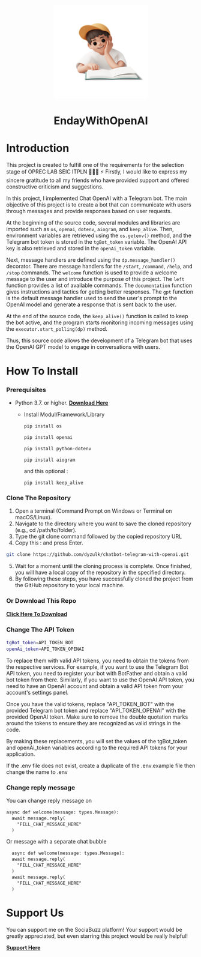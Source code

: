 <p align="center">
  <a  href="https:t.me/EndayWithGPTBot"><img alt="Avatar Bot Image" src="https://raw.githubusercontent.com/dyzulk/dyzulk/main/favicon.png" width="250px" /> </a>
  <h1 align="center">EndayWithOpenAI</h1>
</p>

# Introduction

This project is created to fulfill one of the requirements for the selection stage of OPREC LAB SEIC ITPLN 👨🏻‍💻 ⚡
Firstly, I would like to express my sincere gratitude to all my friends who have provided support and offered constructive criticism and suggestions.

In this project, I implemented Chat OpenAI with a Telegram bot. The main objective of this project is to create a bot that can communicate with users through messages and provide responses based on user requests.

At the beginning of the source code, several modules and libraries are imported such as ```os```, ```openai```, ```dotenv```, ```aiogram```, and ```keep_alive```. Then, environment variables are retrieved using the ```os.getenv()``` method, and the Telegram bot token is stored in the ```tgBot_token``` variable. The OpenAI API key is also retrieved and stored in the ```openAi_token``` variable.

Next, message handlers are defined using the ```dp.message_handler()``` decorator. There are message handlers for the ```/start```, ```/command```, ```/help```, and ```/stop``` commands. The ```welcome``` function is used to provide a welcome message to the user and introduce the purpose of this project. The ```left``` function provides a list of available commands. The ```documentation``` function gives instructions and tactics for getting better responses. The ```gpt``` function is the default message handler used to send the user's prompt to the OpenAI model and generate a response that is sent back to the user.

At the end of the source code, the ```keep_alive()``` function is called to keep the bot active, and the program starts monitoring incoming messages using the ```executor.start_polling(dp)``` method.

Thus, this source code allows the development of a Telegram bot that uses the OpenAI GPT model to engage in conversations with users.

# How To Install

### Prerequisites

- Python 3.7. or higher. <a href="https://www.python.org/downloads" target="_blank"><strong>Download Here</strong></a>
    - Install Modul/Framework/Library

        ```
        pip install os
        ```
        ```
        pip install openai
        ```
        ```
        pip install python-dotenv
        ```
        ```
        pip install aiogram
        ```
        and this optional :
        ```
        pip install keep_alive
        ```

### Clone The Repository

1. Open a terminal (Command Prompt on Windows or Terminal on macOS/Linux).
2. Navigate to the directory where you want to save the cloned repository (e.g., cd /path/to/folder).
3. Type the git clone command followed by the copied repository URL 
4. Copy this :  and press Enter.
```sh
git clone https://github.com/dyzulk/chatbot-telegram-with-openai.git
```
5. Wait for a moment until the cloning process is complete. Once finished, you will have a local copy of the repository in the specified directory.
6. By following these steps, you have successfully cloned the project from the GitHub repository to your local machine.

### Or Download This Repo

<a href="https://github.com/dyzulk/chatbot-telegram-with-openai/archive/refs/heads/main.zip" target="_blank"><strong>Click Here To Download</strong></a>

### Change The API Token

```sh
tgBot_token=API_TOKEN_BOT
openAi_token=API_TOKEN_OPENAI
```

To replace them with valid API tokens, you need to obtain the tokens from the respective services. For example, if you want to use the Telegram Bot API token, you need to register your bot with BotFather and obtain a valid bot token from there. Similarly, if you want to use the OpenAI API token, you need to have an OpenAI account and obtain a valid API token from your account's settings panel.

Once you have the valid tokens, replace "API_TOKEN_BOT" with the provided Telegram bot token and replace "API_TOKEN_OPENAI" with the provided OpenAI token. Make sure to remove the double quotation marks around the tokens to ensure they are recognized as valid strings in the code.

By making these replacements, you will set the values of the tgBot_token and openAi_token variables according to the required API tokens for your application.

If the .env file does not exist, create a duplicate of the .env.example file then change the name to .env

### Change reply message

You can change reply message on

```
async def welcome(message: types.Message):
  await message.reply(
    "FILL_CHAT_MESSAGE_HERE"
  )
```

Or message with a separate chat bubble

```
  async def welcome(message: types.Message):
  await message.reply(
    "FILL_CHAT_MESSAGE_HERE"
  )
  await message.reply(
    "FILL_CHAT_MESSAGE_HERE"
  )
```


# Support Us

You can support me on the SociaBuzz platform! Your support would be greatly appreciated, but even starring this project would be really helpful!

<a href="https://sociabuzz.com/dyzulkdeveloper/support" target="_blank"><strong>Support Here</strong></a>
